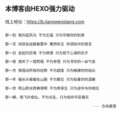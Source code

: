 ## 本博客由HEXO强力驱动

线上地址：https://b.jiangwenqiang.com

```html

那一刻 我升起风马 不为乞福 只为守候你的到来

那一天 闭目在经殿香雾中 蓦然听见 你颂经中的真言

那一日 垒起玛尼堆 不为修德 只为投下心湖的石子

那一夜 我听了一宿梵唱 不为参悟 只为寻你的一丝气息

那一月 我摇动所有的经筒 不为超度 只为触摸你的指尖

那一年 磕长头匍匐在山路 不为觐见 只为贴着你的温暖

那一世 转山转水转佛塔啊 不为修来生 只为途中与你相见

那一瞬，我飞升成仙，不为长生，只为佑你平安喜乐

                                        --- 仓央嘉措
                                        
```
